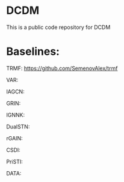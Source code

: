 # DCDM

This is a public code repository for DCDM

# Baselines:

TRMF: https://github.com/SemenovAlex/trmf

VAR:

IAGCN:

GRIN:

IGNNK:

DualSTN:

rGAIN:

CSDI:

PriSTI:


DATA:


